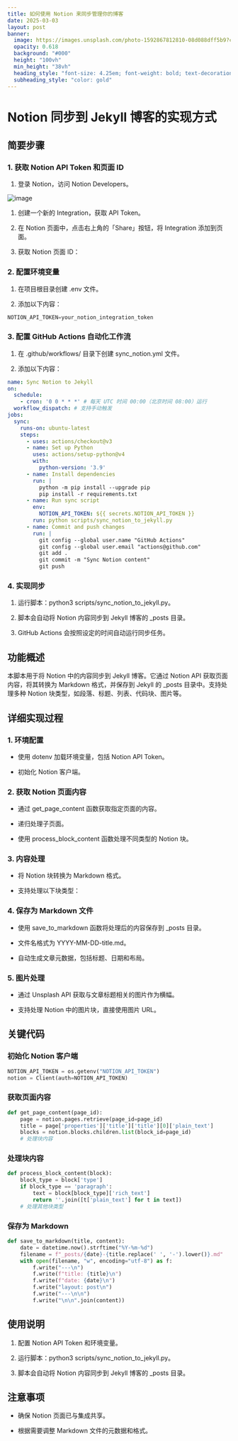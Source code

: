 ```yaml
---
title: 如何使用 Notion 来同步管理你的博客
date: 2025-03-03
layout: post
banner:
  image: https://images.unsplash.com/photo-1592867812810-08d088dff5b9?crop=entropy&cs=tinysrgb&fit=max&fm=jpg&ixid=M3w2OTIwMzJ8MHwxfHJhbmRvbXx8fHx8fHx8fDE3NDA5OTczMDR8&ixlib=rb-4.0.3&q=80&w=1080
  opacity: 0.618
  background: "#000"
  height: "100vh"
  min_height: "38vh"
  heading_style: "font-size: 4.25em; font-weight: bold; text-decoration: underline"
  subheading_style: "color: gold"
---
```


# Notion 同步到 Jekyll 博客的实现方式

## 简要步骤

### 1. 获取 Notion API Token 和页面 ID

1. 登录 Notion，访问 Notion Developers。

![image](https://prod-files-secure.s3.us-west-2.amazonaws.com/a7a0cc5a-89b9-4cda-8686-1fba0ca52f40/d19c1afe-dea5-4312-9333-786b0ba83054/image.png?X-Amz-Algorithm=AWS4-HMAC-SHA256&X-Amz-Content-Sha256=UNSIGNED-PAYLOAD&X-Amz-Credential=ASIAZI2LB466RF3OAFPV%2F20250303%2Fus-west-2%2Fs3%2Faws4_request&X-Amz-Date=20250303T102144Z&X-Amz-Expires=3600&X-Amz-Security-Token=IQoJb3JpZ2luX2VjEJr%2F%2F%2F%2F%2F%2F%2F%2F%2F%2FwEaCXVzLXdlc3QtMiJHMEUCIQCdKjpCGONxFxgFT0YOE3FALubqQQW%2B3QGtIhaVWL4JCwIgVXiLjqdmsWbdAEy7PHfRBiob4k6TlF2S32ms%2BKAqsJgqiAQI0%2F%2F%2F%2F%2F%2F%2F%2F%2F%2F%2FARAAGgw2Mzc0MjMxODM4MDUiDNkdd2ZwgGMmhiUq%2FyrcA236sAmqyeSgu%2BIqEuQJskuVPfk4nyKaqo0qpFmbNhMf4ei089jXEKzG%2BfexmnUbfkiEo53PHszZPcB13um7Oay5ELHKBJpYpbqKFf%2BYVv3dHbO7AgTPgxOz6xfGzsjjBnOhiFbLxLxr0y5nVz4Cbh2uU3CnLEcWnKSdEegtR1%2B0HVtBw7ZotxwhAzOlSR292sMrLp4AbXsy%2BZ%2BFSkPE7oH1xq0Iel%2FUx%2FNoIJu8BCn4CZAceMwyPh4%2Bltv3ZvQqGcy69j7w0%2BJsF1LHs0xqtXPASyvPxm%2BhzN86Tj6pq03He1lGmeeuzKDGGX83%2B6XwjTw64XqyDSNAy6JRpThuaaSusa8DGAO0tPBcby13G4kM7kDho1UoISNp9KNj648Cw00f2vPR573O1iHZa15CYyMoc7L0qbPtRDFfva3oUAowcDcRQN6T0XD5rGOuMkP6maeKr8cMlccdna5hvSA%2BCs7FE37amqG6ZoaOGjQrGd4KdbFFIT3p7td%2FZ6gfnXmnytbkuhJi9KrdHbR%2BC3JaJEkPy5EhVtojaIwOeqNaZMNqpRHFVEOfCEX%2Fb%2BpToOnFBx4J5PMhVtNXhszQ4Eumi31mD8gCwsdr2OiBsa9Mdjwo7wwbr5hFTosjo1kjMKT9lb4GOqUBFeqhbd7y4YLnbdKR9toXX4%2FM0vTdeJiOWwD4yHRS5qGttIiBBfnbHknee6DNuhtR9nXFuxW3vJXG9hrWKpK%2FWhj3I6k1pWaFrfKSk8ExbDgZhV2qMbarAxfaILsGrZ%2FbjnuTWbtKZ82VUPc35TKFS%2BJaA1Dr%2FteVx31wijGuGb5w4vM94o0Ihvjz9ZflT0A8yIVqFgTUEIQnN1nQUZNqrU18WWTL&X-Amz-Signature=c4d0b47dd5bbe08c797849a3d5b020c9e8d9c8fe6b8b36f17dd73cf37c93ae6e&X-Amz-SignedHeaders=host&x-id=GetObject)

1. 创建一个新的 Integration，获取 API Token。

1. 在 Notion 页面中，点击右上角的「Share」按钮，将 Integration 添加到页面。

1. 获取 Notion 页面 ID：


### 2. 配置环境变量

1. 在项目根目录创建 .env 文件。

1. 添加以下内容：

```javascript
NOTION_API_TOKEN=your_notion_integration_token
```

### 3. 配置 GitHub Actions 自动化工作流

1. 在 .github/workflows/ 目录下创建 sync_notion.yml 文件。

1. 添加以下内容：

```yaml
name: Sync Notion to Jekyll
on:
  schedule:
    - cron: '0 0 * * *' # 每天 UTC 时间 00:00（北京时间 08:00）运行
  workflow_dispatch: # 支持手动触发
jobs:
  sync:
    runs-on: ubuntu-latest
    steps:
      - uses: actions/checkout@v3
      - name: Set up Python
        uses: actions/setup-python@v4
        with:
          python-version: '3.9'
      - name: Install dependencies
        run: |
          python -m pip install --upgrade pip
          pip install -r requirements.txt
      - name: Run sync script
        env:
          NOTION_API_TOKEN: ${{ secrets.NOTION_API_TOKEN }}
        run: python scripts/sync_notion_to_jekyll.py
      - name: Commit and push changes
        run: |
          git config --global user.name "GitHub Actions"
          git config --global user.email "actions@github.com"
          git add .
          git commit -m "Sync Notion content"
          git push
```

### 4. 实现同步

1. 运行脚本：python3 scripts/sync_notion_to_jekyll.py。

1. 脚本会自动将 Notion 内容同步到 Jekyll 博客的 _posts 目录。

1. GitHub Actions 会按照设定的时间自动运行同步任务。

## 功能概述

本脚本用于将 Notion 中的内容同步到 Jekyll 博客。它通过 Notion API 获取页面内容，将其转换为 Markdown 格式，并保存到 Jekyll 的 _posts 目录中。支持处理多种 Notion 块类型，如段落、标题、列表、代码块、图片等。

## 详细实现过程

### 1. 环境配置

- 使用 dotenv 加载环境变量，包括 Notion API Token。

- 初始化 Notion 客户端。

### 2. 获取 Notion 页面内容

- 通过 get_page_content 函数获取指定页面的内容。

- 递归处理子页面。

- 使用 process_block_content 函数处理不同类型的 Notion 块。

### 3. 内容处理

- 将 Notion 块转换为 Markdown 格式。

- 支持处理以下块类型：


### 4. 保存为 Markdown 文件

- 使用 save_to_markdown 函数将处理后的内容保存到 _posts 目录。

- 文件名格式为 YYYY-MM-DD-title.md。

- 自动生成文章元数据，包括标题、日期和布局。

### 5. 图片处理

- 通过 Unsplash API 获取与文章标题相关的图片作为横幅。

- 支持处理 Notion 中的图片块，直接使用图片 URL。

## 关键代码

### 初始化 Notion 客户端

```python
NOTION_API_TOKEN = os.getenv("NOTION_API_TOKEN")
notion = Client(auth=NOTION_API_TOKEN)
```

### 获取页面内容

```python
def get_page_content(page_id):
    page = notion.pages.retrieve(page_id=page_id)
    title = page['properties']['title']['title'][0]['plain_text']
    blocks = notion.blocks.children.list(block_id=page_id)
    # 处理块内容
```

### 处理块内容

```python
def process_block_content(block):
    block_type = block['type']
    if block_type == 'paragraph':
        text = block[block_type]['rich_text']
        return ''.join([t['plain_text'] for t in text])
    # 处理其他块类型
```

### 保存为 Markdown

```python
def save_to_markdown(title, content):
    date = datetime.now().strftime("%Y-%m-%d")
    filename = f"_posts/{date}-{title.replace(' ', '-').lower()}.md"
    with open(filename, "w", encoding="utf-8") as f:
        f.write("---\n")
        f.write(f"title: {title}\n")
        f.write(f"date: {date}\n")
        f.write("layout: post\n")
        f.write("---\n\n")
        f.write("\n\n".join(content))
```

## 使用说明

1. 配置 Notion API Token 和环境变量。

1. 运行脚本：python3 scripts/sync_notion_to_jekyll.py。

1. 脚本会自动将 Notion 内容同步到 Jekyll 博客的 _posts 目录。

## 注意事项

- 确保 Notion 页面已与集成共享。

- 根据需要调整 Markdown 文件的元数据和格式。